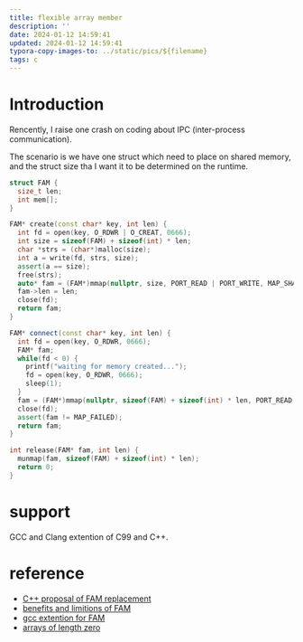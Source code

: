 ```yaml
---
title: flexible array member
description: ''
date: 2024-01-12 14:59:41
updated: 2024-01-12 14:59:41
typora-copy-images-to: ../static/pics/${filename}
tags: c
---
```


# Introduction
Rencently, I raise one crash on coding about IPC (inter-process communication).

The scenario is we have one struct which need to place on shared memory, and the struct size tha I want it to be determined on the runtime. 

```cpp
struct FAM {
  size_t len;
  int mem[];
}

FAM* create(const char* key, int len) {
  int fd = open(key, O_RDWR | O_CREAT, 0666);
  int size = sizeof(FAM) + sizeof(int) * len;
  char *strs = (char*)malloc(size);
  int a = write(fd, strs, size);
  assert(a == size);
  free(strs);
  auto* fam = (FAM*)mmap(nullptr, size, PORT_READ | PORT_WRITE, MAP_SHARED, fd, 0);
  fam->len = len;
  close(fd);
  return fam;
}

FAM* connect(const char* key, int len) {
  int fd = open(key, O_RDWR, 0666);
  FAM* fam;
  while(fd < 0) {
    printf("waiting for memory created...");
    fd = open(key, O_RDWR, 0666);
    sleep(1);
  }
  fam = (FAM*)mmap(nullptr, sizeof(FAM) + sizeof(int) * len, PORT_READ | PORT_WRITE, MAP_SHARED, fd, 0);
  close(fd);
  assert(fam != MAP_FAILED);
  return fam;
}

int release(FAM* fam, int len) {
  munmap(fam, sizeof(FAM) + sizeof(int) * len);
  return 0;
}

```

# support
GCC and Clang extention of C99 and C++.

# reference
- [C++ proposal of FAM replacement](https://www.open-std.org/jtc1/sc22/wg21/docs/papers/2018/p1039r0.html)
- [benefits and limitions of FAM](https://developers.redhat.com/articles/2022/09/29/benefits-limitations-flexible-array-members#limitations_of_sized_arrays)
- [gcc extention for FAM](https://stackoverflow.com/a/67894135/6885532)
- [arrays of length zero](https://gcc.gnu.org/onlinedocs/gcc/Zero-Length.html#Zero-Length)

